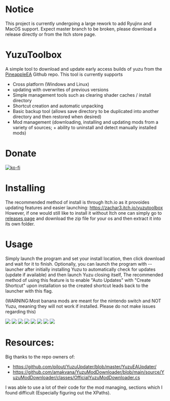# Notice
This project is currently undergoing a large rework to add Ryujinx and MacOS support. Expect master branch to be broken, please download a release directly or from the Itch store page.

# YuzuToolbox
A simple tool to download and update early access builds of yuzu from the [PineappleEA](https://github.com/pineappleEA/pineapple-src "PineappleEA") Github repo. This tool is currently supports 
* Cross platform (Windows and Linux)
* updating with overwrites of previous versions
* Simple management tools such as clearing shader caches / install directory
* Shortcut creation and automatic unpacking
* Basic backup tool (allows save directory to be duplicated into another directory and then restored when desired)
* Mod management (downloading, installing and updating mods from a variety of sources; + ability to uninstall and detect manually installed mods)

# Donate
[![ko-fi](https://ko-fi.com/img/githubbutton_sm.svg)](https://ko-fi.com/R5R4NFO8V)

# Installing
The recommended method of install is through Itch.io as it provoides updating features and easier launching: https://zachar3.itch.io/yuzutoolbox
However, if one would still like to install it without Itch one can simply go to [releases page](https://github.com/ZachAR3/YuzuToolbox/releases) and download the zip file for your os and then extract it into its own folder.

# Usage
Simply launch the program and set your install location, then click download and wait for it to finish. Optionally, you can launch the program with --launcher after initially installing Yuzu to automatically check for updates (update if available) and then launch Yuzu closing itself, The recommended method of using this feature is to enable "Auto Updates" with "Create Shortcut" upon installation so the created shortcut leads back to the launcher with this flag.

(WARNING:Most banana mods are meant for the nintendo switch and NOT Yuzu, meaning they will not work if installed. Please do not make issues regarding this)


![](https://github.com/ZachAR3/YuzuToolbox/blob/main/DemoImages/DarkInstaller.png?raw=true)
![](https://github.com/ZachAR3/YuzuToolbox/blob/main/DemoImages/DarkTools.png?raw=true)
![](https://github.com/ZachAR3/YuzuToolbox/blob/main/DemoImages/DarkModManager.png?raw=true)
![](https://github.com/ZachAR3/YuzuToolbox/blob/main/DemoImages/DarkSettings.png?raw=true)
![](https://github.com/ZachAR3/YuzuToolbox/blob/main/DemoImages/LightInstaller.png?raw=true)
![](https://github.com/ZachAR3/YuzuToolbox/blob/main/DemoImages/LightTools.png?raw=true)
![](https://github.com/ZachAR3/YuzuToolbox/blob/main/DemoImages/LightModManager.png?raw=true)
![](https://github.com/ZachAR3/YuzuToolbox/blob/main/DemoImages/LightSettings.png?raw=true)


# Resources:
Big thanks to the repo owners of:
* https://github.com/pilout/YuzuUpdater/blob/master/YuzuEAUpdater/
* https://github.com/amakvana/YuzuModDownloader/blob/main/source/YuzuModDownloader/classes/OfficialYuzuModDownloader.cs

I was able to use a lot of their code for the mod managing, sections which I found difficult (Especially figuring out the XPaths).


